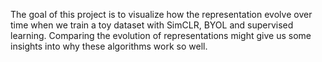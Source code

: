 The goal of this project is to visualize how the representation evolve over time when we train a toy dataset with SimCLR, BYOL and supervised learning. Comparing the evolution of representations might give us some insights into why these algorithms work so well.